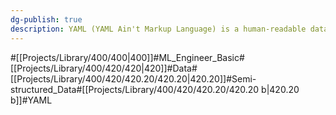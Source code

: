 ```yaml
---
dg-publish: true
description: YAML (YAML Ain't Markup Language) is a human-readable data serialization format that is often considered easier to understand and write by humans compared to JSON (JavaScript Object Notation), especially for configuration files and data exchange where readability is a priority
---
```

#[[Projects/Library/400/400\|400]]#ML_Engineer_Basic#[[Projects/Library/400/420/420\|420]]#Data#[[Projects/Library/400/420/420.20/420.20\|420.20]]#Semi-structured_Data#[[Projects/Library/400/420/420.20/420.20 b\|420.20 b]]#YAML



